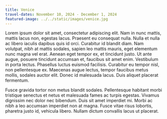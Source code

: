 ```yaml
---
title: Venice
travel-dates: November 10, 2024 - December 1, 2024
featured-image: ../../static/images/venice.jpg
---
```

Lorem ipsum dolor sit amet, consectetur adipiscing elit. Nam in nunc mattis, mattis lacus non, egestas lacus. Praesent eu consequat nulla. Nulla et nulla ac libero iaculis dapibus quis id orci. Curabitur id blandit diam. Nam volutpat, nibh at mattis sodales, sapien leo mattis mauris, eget elementum nunc magna vel erat. Aenean eget tempor ex, et tincidunt justo. Ut ante augue, posuere tincidunt accumsan et, faucibus sit amet enim. Vestibulum in porta lectus. Phasellus luctus euismod facilisis. Curabitur eu tempor nisl, non pellentesque ex. Maecenas augue lectus, tempor faucibus metus mollis, sodales auctor elit. Donec id malesuada lacus. Duis aliquet placerat fermentum.

Fusce gravida tortor non metus blandit sodales. Pellentesque habitant morbi tristique senectus et netus et malesuada fames ac turpis egestas. Vivamus dignissim nec dolor nec bibendum. Duis sit amet imperdiet mi. Morbi ac nibh a leo accumsan imperdiet non at magna. Fusce vitae risus lobortis, pharetra justo id, vehicula libero. Nullam dictum convallis lacus ut placerat.